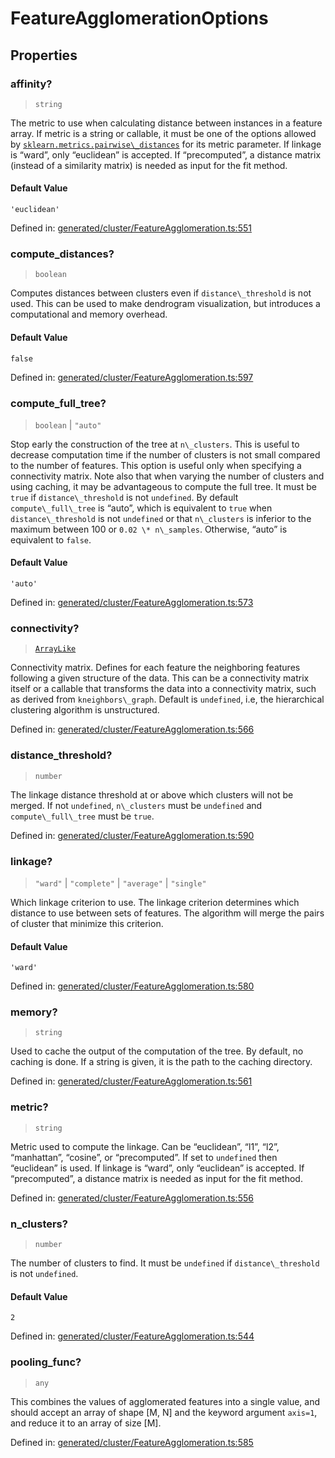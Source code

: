 # FeatureAgglomerationOptions

## Properties

### affinity?

> `string`

The metric to use when calculating distance between instances in a feature array. If metric is a string or callable, it must be one of the options allowed by [`sklearn.metrics.pairwise\_distances`](sklearn.metrics.pairwise_distances.html#sklearn.metrics.pairwise_distances "sklearn.metrics.pairwise_distances") for its metric parameter. If linkage is “ward”, only “euclidean” is accepted. If “precomputed”, a distance matrix (instead of a similarity matrix) is needed as input for the fit method.

#### Default Value

`'euclidean'`

Defined in:  [generated/cluster/FeatureAgglomeration.ts:551](https://github.com/transitive-bullshit/scikit-learn-ts/blob/122b3c0/packages/sklearn/src/generated/cluster/FeatureAgglomeration.ts#L551)

### compute\_distances?

> `boolean`

Computes distances between clusters even if `distance\_threshold` is not used. This can be used to make dendrogram visualization, but introduces a computational and memory overhead.

#### Default Value

`false`

Defined in:  [generated/cluster/FeatureAgglomeration.ts:597](https://github.com/transitive-bullshit/scikit-learn-ts/blob/122b3c0/packages/sklearn/src/generated/cluster/FeatureAgglomeration.ts#L597)

### compute\_full\_tree?

> `boolean` \| `"auto"`

Stop early the construction of the tree at `n\_clusters`. This is useful to decrease computation time if the number of clusters is not small compared to the number of features. This option is useful only when specifying a connectivity matrix. Note also that when varying the number of clusters and using caching, it may be advantageous to compute the full tree. It must be `true` if `distance\_threshold` is not `undefined`. By default `compute\_full\_tree` is “auto”, which is equivalent to `true` when `distance\_threshold` is not `undefined` or that `n\_clusters` is inferior to the maximum between 100 or `0.02 \* n\_samples`. Otherwise, “auto” is equivalent to `false`.

#### Default Value

`'auto'`

Defined in:  [generated/cluster/FeatureAgglomeration.ts:573](https://github.com/transitive-bullshit/scikit-learn-ts/blob/122b3c0/packages/sklearn/src/generated/cluster/FeatureAgglomeration.ts#L573)

### connectivity?

> [`ArrayLike`](../types/ArrayLike.md)

Connectivity matrix. Defines for each feature the neighboring features following a given structure of the data. This can be a connectivity matrix itself or a callable that transforms the data into a connectivity matrix, such as derived from `kneighbors\_graph`. Default is `undefined`, i.e, the hierarchical clustering algorithm is unstructured.

Defined in:  [generated/cluster/FeatureAgglomeration.ts:566](https://github.com/transitive-bullshit/scikit-learn-ts/blob/122b3c0/packages/sklearn/src/generated/cluster/FeatureAgglomeration.ts#L566)

### distance\_threshold?

> `number`

The linkage distance threshold at or above which clusters will not be merged. If not `undefined`, `n\_clusters` must be `undefined` and `compute\_full\_tree` must be `true`.

Defined in:  [generated/cluster/FeatureAgglomeration.ts:590](https://github.com/transitive-bullshit/scikit-learn-ts/blob/122b3c0/packages/sklearn/src/generated/cluster/FeatureAgglomeration.ts#L590)

### linkage?

> `"ward"` \| `"complete"` \| `"average"` \| `"single"`

Which linkage criterion to use. The linkage criterion determines which distance to use between sets of features. The algorithm will merge the pairs of cluster that minimize this criterion.

#### Default Value

`'ward'`

Defined in:  [generated/cluster/FeatureAgglomeration.ts:580](https://github.com/transitive-bullshit/scikit-learn-ts/blob/122b3c0/packages/sklearn/src/generated/cluster/FeatureAgglomeration.ts#L580)

### memory?

> `string`

Used to cache the output of the computation of the tree. By default, no caching is done. If a string is given, it is the path to the caching directory.

Defined in:  [generated/cluster/FeatureAgglomeration.ts:561](https://github.com/transitive-bullshit/scikit-learn-ts/blob/122b3c0/packages/sklearn/src/generated/cluster/FeatureAgglomeration.ts#L561)

### metric?

> `string`

Metric used to compute the linkage. Can be “euclidean”, “l1”, “l2”, “manhattan”, “cosine”, or “precomputed”. If set to `undefined` then “euclidean” is used. If linkage is “ward”, only “euclidean” is accepted. If “precomputed”, a distance matrix is needed as input for the fit method.

Defined in:  [generated/cluster/FeatureAgglomeration.ts:556](https://github.com/transitive-bullshit/scikit-learn-ts/blob/122b3c0/packages/sklearn/src/generated/cluster/FeatureAgglomeration.ts#L556)

### n\_clusters?

> `number`

The number of clusters to find. It must be `undefined` if `distance\_threshold` is not `undefined`.

#### Default Value

`2`

Defined in:  [generated/cluster/FeatureAgglomeration.ts:544](https://github.com/transitive-bullshit/scikit-learn-ts/blob/122b3c0/packages/sklearn/src/generated/cluster/FeatureAgglomeration.ts#L544)

### pooling\_func?

> `any`

This combines the values of agglomerated features into a single value, and should accept an array of shape \[M, N\] and the keyword argument `axis=1`, and reduce it to an array of size \[M\].

Defined in:  [generated/cluster/FeatureAgglomeration.ts:585](https://github.com/transitive-bullshit/scikit-learn-ts/blob/122b3c0/packages/sklearn/src/generated/cluster/FeatureAgglomeration.ts#L585)
